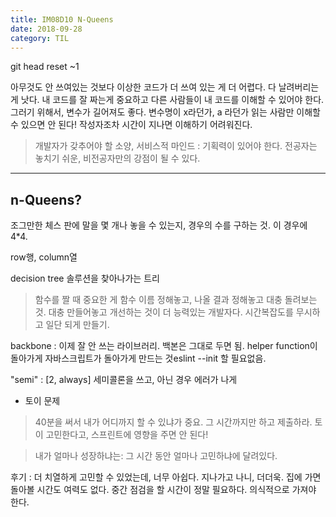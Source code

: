 ```yaml
---
title: IM08D10 N-Queens
date: 2018-09-28
category: TIL
---
```


git head reset ~1

아무것도 안 쓰여있는 것보다 이상한 코드가 더 쓰여 있는 게 더 어렵다. 다 날려버리는 게 낫다. 내 코드를 잘 짜는게 중요하고 다른 사람들이 내 코드를 이해할 수 있어야 한다. 그러기 위해서, 변수가 길어져도 좋다. 변수명이 x라던가, a 라던가 읽는 사람만 이해할 수 있으면 안 된다! 작성자조차 시간이 지나면 이해하기 어려워진다.

> 개발자가 갖추어야 할 소양, 서비스적 마인드 : 기획력이 있어야 한다. 전공자는 놓치기 쉬운, 비전공자만의 강점이 될 수 있다.

---

## n-Queens?

조그만한 체스 판에 말을 몇 개나 놓을 수 있는지, 경우의 수를 구하는 것. 이 경우에 4\*4.

row행, column열

decision tree 솔루션을 찾아나가는 트리

> 함수를 짤 때 중요한 게 함수 이름 정해놓고, 나올 결과 정해놓고 대충 돌려보는 것. 대충 만들어놓고 개선하는 것이 더 능력있는 개발자다. 시간복잡도를 무시하고 일단 되게 만들기.

backbone : 이제 잘 안 쓰는 라이브러리. 백본은 그대로 두면 됨. helper function이 돌아가게 자바스크립트가 돌아가게 만드는 것eslint --init 할 필요없음.

"semi" : [2, always] 세미콜론을 쓰고, 아닌 경우 에러가 나게

- 토이 문제

> 40분을 써서 내가 어디까지 할 수 있냐가 중요. 그 시간까지만 하고 제출하라. 토이 고민한다고, 스프린트에 영향을 주면 안 된다!

> 내가 얼마나 성장하냐는: 그 시간 동안 얼마나 고민하냐에 달려있다.

후기 : 더 치열하게 고민할 수 있었는데, 너무 아쉽다. 지나가고 나니, 더더욱. 집에 가면 돌아볼 시간도 여력도 없다. 중간 점검을 할 시간이 정말 필요하다. 의식적으로 가져야 한다.
